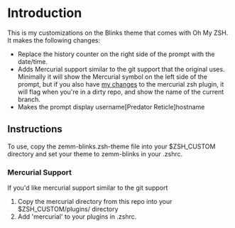 # Introduction
This is my customizations on the Blinks theme that comes with Oh My ZSH. It makes the following changes:

  * Replace the history counter on the right side of the prompt with the date/time.
  * Adds Mercurial support similar to the git support that the original uses. Minimally it will show the Mercurial symbol on the left side of the prompt,
    but if you also have [my changes](#plugin) to the mercurial zsh plugin, it will flag when you're in a dirty repo, and show the name of the current branch.
  * Makes the prompt display username\[Predator Reticle\]hostname

## Instructions
To use, copy the zemm-blinks.zsh-theme file into your $ZSH\_CUSTOM directory and set your theme to zemm-blinks in your .zshrc.

### Mercurial Support <a id="plugin" />
If you'd like mercurial support similar to the git support

  1. Copy the mercurial directory from this repo into your $ZSH\_CUSTOM/plugins/ directory
  2. Add 'mercurial' to your plugins in .zshrc.

